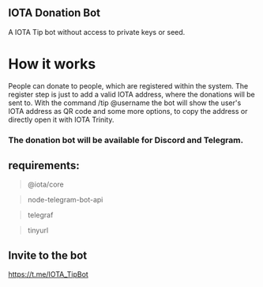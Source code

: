 ## IOTA Donation Bot

A IOTA Tip bot without access to private keys or seed.

# How it works

People can donate to people, which are registered within the system. The register step is just to add a valid IOTA address, where the donations will be sent to. With the command /tip @username the bot will show the user's IOTA address as QR code and some more options, to copy the address or directly open it with IOTA Trinity.

### The donation bot will be available for Discord and Telegram.


## requirements:

> @iota/core

> node-telegram-bot-api

> telegraf

> tinyurl

## Invite to the bot

https://t.me/IOTA_TipBot
